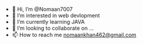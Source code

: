- 👋 Hi, I’m @Nomaan7007
- 👀 I’m interested in web devlopment
- 🌱 I’m currently learning JAVA
- 💞️ I’m looking to collaborate on ...
- 📫 How to reach me nomaankhan462@gmail.com

<!---
Nomaan7007/Nomaan7007 is a ✨ special ✨ repository because its `README.md` (this file) appears on your GitHub profile.
You can click the Preview link to take a look at your changes.
--->
